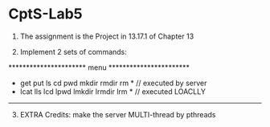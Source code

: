 # CptS-Lab5
1. The assignment is the Project in 13.17.1 of Chapter 13

2. Implement 2 sets of commands:

********************** menu ***********************
* get  put  ls   cd   pwd   mkdir   rmdir   rm  *  // executed by server
* lcat     lls  lcd  lpwd  lmkdir  lrmdir  lrm  *  // executed LOACLLY
***************************************************

3. EXTRA Credits: make the server MULTI-thread by pthreads
